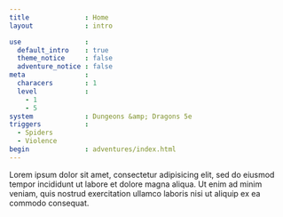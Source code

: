 ```yaml
---
title              : Home
layout             : intro

use                :
  default_intro    : true
  theme_notice     : false
  adventure_notice : false
meta               :
  characers        : 1
  level            :
    - 1
    - 5
system             : Dungeons &amp; Dragons 5e
triggers           :
  - Spiders
  - Violence
begin              : adventures/index.html
---
```


Lorem ipsum dolor sit amet, consectetur adipisicing elit, sed do eiusmod tempor incididunt ut labore et dolore magna aliqua. Ut enim ad minim veniam, quis nostrud exercitation ullamco laboris nisi ut aliquip ex ea commodo consequat.
